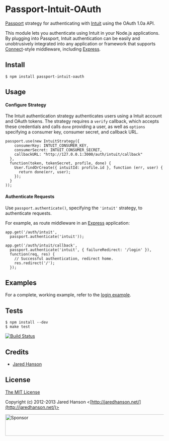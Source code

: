 # Passport-Intuit-OAuth

[Passport](http://passportjs.org/) strategy for authenticating with [Intuit](http://www.intuit.com/)
using the OAuth 1.0a API.

This module lets you authenticate using Intuit in your Node.js applications.
By plugging into Passport, Intuit authentication can be easily and
unobtrusively integrated into any application or framework that supports
[Connect](http://www.senchalabs.org/connect/)-style middleware, including
[Express](http://expressjs.com/).

## Install

    $ npm install passport-intuit-oauth

## Usage

#### Configure Strategy

The Intuit authentication strategy authenticates users using a Intuit
account and OAuth tokens.  The strategy requires a `verify` callback, which
accepts these credentials and calls `done` providing a user, as well as
`options` specifying a consumer key, consumer secret, and callback URL.

    passport.use(new IntuitStrategy({
        consumerKey: INTUIT_CONSUMER_KEY,
        consumerSecret: INTUIT_CONSUMER_SECRET,
        callbackURL: "http://127.0.0.1:3000/auth/intuit/callback"
      },
      function(token, tokenSecret, profile, done) {
        User.findOrCreate({ intuitId: profile.id }, function (err, user) {
          return done(err, user);
        });
      }
    ));

#### Authenticate Requests

Use `passport.authenticate()`, specifying the `'intuit'` strategy, to
authenticate requests.

For example, as route middleware in an [Express](http://expressjs.com/)
application:

    app.get('/auth/intuit',
      passport.authenticate('intuit'));
    
    app.get('/auth/intuit/callback', 
      passport.authenticate('intuit', { failureRedirect: '/login' }),
      function(req, res) {
        // Successful authentication, redirect home.
        res.redirect('/');
      });

## Examples

For a complete, working example, refer to the [login example](https://github.com/jaredhanson/passport-intuit-oauth/tree/master/examples/login).

## Tests

    $ npm install --dev
    $ make test

[![Build Status](https://secure.travis-ci.org/jaredhanson/passport-intuit-oauth.png)](http://travis-ci.org/jaredhanson/passport-intuit-oauth)

## Credits

  - [Jared Hanson](http://github.com/jaredhanson)

## License

[The MIT License](http://opensource.org/licenses/MIT)

Copyright (c) 2012-2013 Jared Hanson <[http://jaredhanson.net/](http://jaredhanson.net/)>

<a target='_blank' rel='nofollow' href='https://app.codesponsor.io/link/vK9dyjRnnWsMzzJTQ57fRJpH/jaredhanson/passport-intuit-oauth'>  <img alt='Sponsor' width='888' height='68' src='https://app.codesponsor.io/embed/vK9dyjRnnWsMzzJTQ57fRJpH/jaredhanson/passport-intuit-oauth.svg' /></a>
